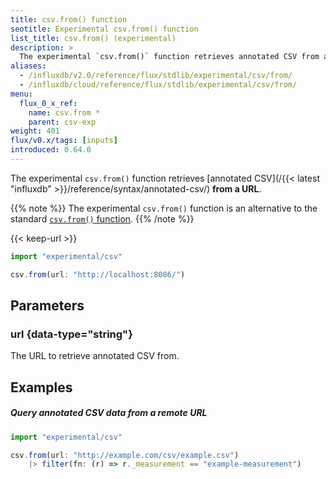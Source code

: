 ```yaml
---
title: csv.from() function
seotitle: Experimental csv.from() function
list_title: csv.from() (experimental)
description: >
  The experimental `csv.from()` function retrieves annotated CSV from a URL.
aliases:
  - /influxdb/v2.0/reference/flux/stdlib/experimental/csv/from/
  - /influxdb/cloud/reference/flux/stdlib/experimental/csv/from/
menu:
  flux_0_x_ref:
    name: csv.from *
    parent: csv-exp
weight: 401
flux/v0.x/tags: [inputs]
introduced: 0.64.0
---
```


The experimental `csv.from()` function retrieves
[annotated CSV](/{{< latest "influxdb" >}}/reference/syntax/annotated-csv/) **from a URL**.

{{% note %}}
The experimental `csv.from()` function is an alternative to the standard
[`csv.from()` function](/flux/v0.x/stdlib/csv/from/).
{{% /note %}}

{{< keep-url >}}
```js
import "experimental/csv"

csv.from(url: "http://localhost:8086/")
```

## Parameters

### url {data-type="string"}
The URL to retrieve annotated CSV from.

## Examples

##### Query annotated CSV data from a remote URL
```js
import "experimental/csv"

csv.from(url: "http://example.com/csv/example.csv")
    |> filter(fn: (r) => r._measurement == "example-measurement")
```
